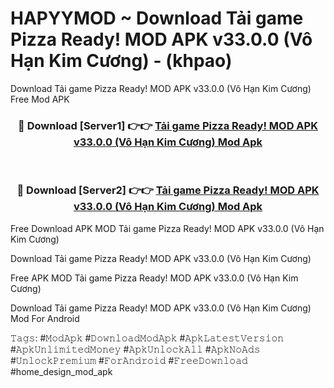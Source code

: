 # HAPYYMOD ~ Download Tải game Pizza Ready! MOD APK v33.0.0 (Vô Hạn Kim Cương) - (khpao)
Download Tải game Pizza Ready! MOD APK v33.0.0 (Vô Hạn Kim Cương) Free Mod APK

<div align="center">
<h3>🔴 Download [Server1] 👉👉 <a href="https://apk-comot.site?title=Tải_game_Pizza_Ready!_MOD_APK_v33.0.0_(Vô_Hạn_Kim_Cương)">Tải game Pizza Ready! MOD APK v33.0.0 (Vô Hạn Kim Cương) Mod Apk</a></h3><br>

<h3>🔴 Download [Server2] 👉👉 <a href="https://apk-comot.site?title=Tải_game_Pizza_Ready!_MOD_APK_v33.0.0_(Vô_Hạn_Kim_Cương)">Tải game Pizza Ready! MOD APK v33.0.0 (Vô Hạn Kim Cương) Mod Apk</a></h3>
</div>


Free Download APK MOD Tải game Pizza Ready! MOD APK v33.0.0 (Vô Hạn Kim Cương)

Download Tải game Pizza Ready! MOD APK v33.0.0 (Vô Hạn Kim Cương) 

Free APK MOD Tải game Pizza Ready! MOD APK v33.0.0 (Vô Hạn Kim Cương) 

Download Tải game Pizza Ready! MOD APK v33.0.0 (Vô Hạn Kim Cương) Mod For Android

𝚃𝚊𝚐𝚜: #𝙼𝚘𝚍𝙰𝚙𝚔 #𝙳𝚘𝚠𝚗𝚕𝚘𝚊𝚍𝙼𝚘𝚍𝙰𝚙𝚔 #𝙰𝚙𝚔𝙻𝚊𝚝𝚎𝚜𝚝𝚅𝚎𝚛𝚜𝚒𝚘𝚗 #𝙰𝚙𝚔𝚄𝚗𝚕𝚒𝚖𝚒𝚝𝚎𝚍𝙼𝚘𝚗𝚎𝚢 #𝙰𝚙𝚔𝚄𝚗𝚕𝚘𝚌𝚔𝙰𝚕𝚕 #𝙰𝚙𝚔𝙽𝚘𝙰𝚍𝚜 #𝚄𝚗𝚕𝚘𝚌𝚔𝙿𝚛𝚎𝚖𝚒𝚞𝚖 #𝙵𝚘𝚛𝙰𝚗𝚍𝚛𝚘𝚒𝚍 #𝙵𝚛𝚎𝚎𝙳𝚘𝚠𝚗𝚕𝚘𝚊𝚍 #home_design_mod_apk